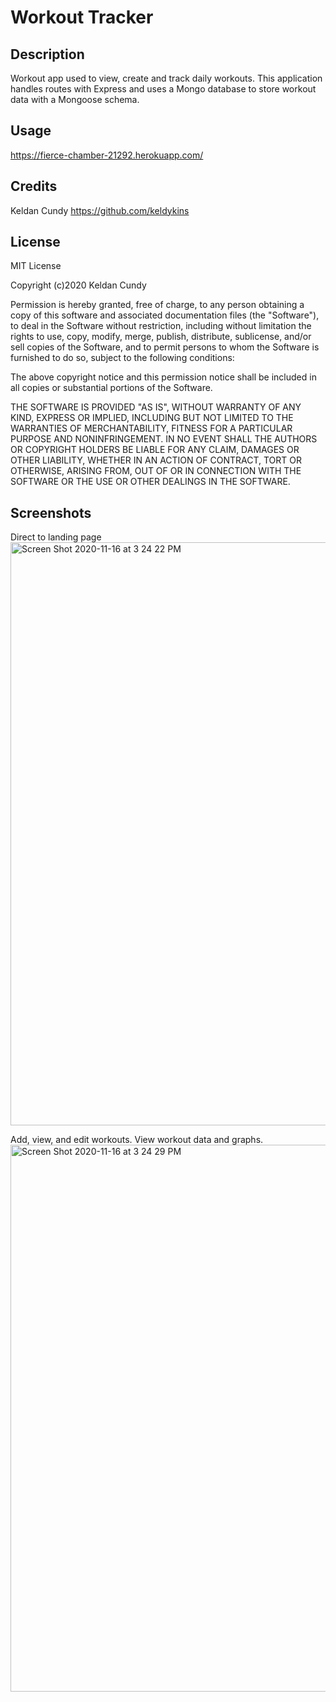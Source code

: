 # Workout Tracker

## Description 

Workout app used to view, create and track daily workouts. This application handles routes with Express and uses a Mongo database to store workout data with a Mongoose schema.

## Usage

https://fierce-chamber-21292.herokuapp.com/

## Credits

Keldan Cundy https://github.com/keldykins

## License

MIT License

Copyright (c)2020 Keldan Cundy

Permission is hereby granted, free of charge, to any person obtaining a copy
of this software and associated documentation files (the "Software"), to deal
in the Software without restriction, including without limitation the rights
to use, copy, modify, merge, publish, distribute, sublicense, and/or sell
copies of the Software, and to permit persons to whom the Software is
furnished to do so, subject to the following conditions:

The above copyright notice and this permission notice shall be included in all
copies or substantial portions of the Software.

THE SOFTWARE IS PROVIDED "AS IS", WITHOUT WARRANTY OF ANY KIND, EXPRESS OR
IMPLIED, INCLUDING BUT NOT LIMITED TO THE WARRANTIES OF MERCHANTABILITY,
FITNESS FOR A PARTICULAR PURPOSE AND NONINFRINGEMENT. IN NO EVENT SHALL THE
AUTHORS OR COPYRIGHT HOLDERS BE LIABLE FOR ANY CLAIM, DAMAGES OR OTHER
LIABILITY, WHETHER IN AN ACTION OF CONTRACT, TORT OR OTHERWISE, ARISING FROM,
OUT OF OR IN CONNECTION WITH THE SOFTWARE OR THE USE OR OTHER DEALINGS IN THE
SOFTWARE.

## Screenshots


Direct to landing page
<img width="933" alt="Screen Shot 2020-11-16 at 3 24 22 PM" src="https://user-images.githubusercontent.com/66789135/99315516-fede2280-281f-11eb-83b9-a0ef10373544.png">

Add, view, and edit workouts. View workout data and graphs.
<img width="875" alt="Screen Shot 2020-11-16 at 3 24 29 PM" src="https://user-images.githubusercontent.com/66789135/99315522-00a7e600-2820-11eb-8723-c6c251de38a0.png">
